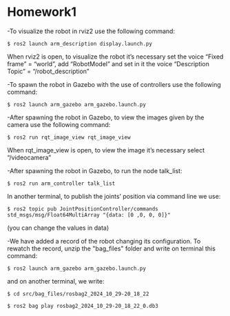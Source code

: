 # Homework1

-To visualize the robot in rviz2 use the following command:

    $ ros2 launch arm_description display.launch.py

When rviz2 is open, to visualize the robot it’s necessary set the voice “Fixed frame” = “world”, add “RobotModel” and set in it the voice “Description Topic” = “/robot_description”

-To spawn the robot in Gazebo with the use of controllers use the following command:

    $ ros2 launch arm_gazebo arm_gazebo.launch.py

-After spawning the robot in Gazebo, to view the images given by the camera use the following command:

    $ ros2 run rqt_image_view rqt_image_view

When rqt_image_view is open, to view the image it’s necessary select “/videocamera”

-After spawning the robot in Gazebo, to run the node talk_list:

    $ ros2 run arm_controller talk_list

In another terminal, to publish the joints’ position via command line we use:

    $ ros2 topic pub JointPositionController/commands std_msgs/msg/Float64MultiArray "{data: [0 ,0, 0, 0]}"

(you can change the values in data)

-We have added a record of the robot changing its configuration. To rewatch the record, unzip the "bag_files" folder and write on terminal this command:

    $ ros2 launch arm_gazebo arm_gazebo.launch.py

and on another terminal, we write:

    $ cd src/bag_files/rosbag2_2024_10_29-20_18_22

    $ ros2 bag play rosbag2_2024_10_29-20_18_22_0.db3

